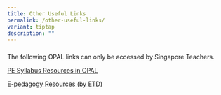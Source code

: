 ```yaml
---
title: Other Useful Links
permalink: /other-useful-links/
variant: tiptap
description: ""
---
```

<h3></h3>
<p>The following OPAL links can only be accessed by Singapore Teachers.</p>
<p><a href="https://www.opal2.moe.edu.sg/csl/content/perma?id=52534" rel="noopener noreferrer nofollow" target="_blank">PE Syllabus Resources in OPAL</a>
</p>
<p><a href="https://www.opal2.moe.edu.sg/csl/content/perma?id=951645" rel="noopener noreferrer nofollow" target="_blank">E-pedagogy Resources (by ETD)</a>
</p>
<p></p>